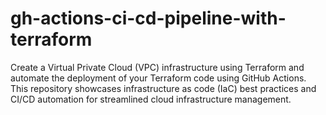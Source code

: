 # gh-actions-ci-cd-pipeline-with-terraform
Create a Virtual Private Cloud (VPC) infrastructure using Terraform and automate the deployment of your Terraform code using GitHub Actions. This repository showcases infrastructure as code (IaC) best practices and CI/CD automation for streamlined cloud infrastructure management.
